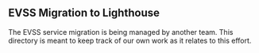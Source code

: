 ## EVSS Migration to Lighthouse

The EVSS service migration is being managed by another team.  This directory is meant to keep track of our own work as it relates to this effort.
